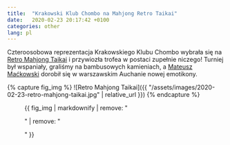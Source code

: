 ```yaml
---
title:  "Krakowski Klub Chombo na Mahjong Retro Taikai"
date:   2020-02-23 20:17:42 +0100
categories: other
lang: pl
---
```


Czteroosobowa reprezentacja Krakowskiego Klubu Chombo wybrała się na [Retro Mahjong Taikai](https://www.facebook.com/events/481089152552189/) i przywiozła trofea w postaci zupełnie niczego! Turniej był wspaniały, graliśmy na bambusowych kamieniach, a [Mateusz Maćkowski](https://www.facebook.com/m4txpl) dorobił się w warszawskim Auchanie nowej emotikony.

{% capture fig_img %}
![Retro Mahjong Taikai]({{ "/assets/images/2020-02-23-retro-mahjong-taikai.jpg" | relative_url }})
{% endcapture %}

<figure>
  {{ fig_img | markdownify | remove: "<p>" | remove: "</p>" }}
</figure>
